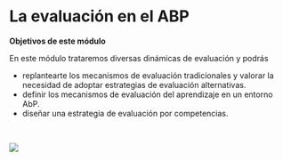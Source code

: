 
# La evaluación en el ABP

**Objetivos de este módulo**

En este módulo trataremos diversas dinámicas de evaluación y podrás

- replantearte los mecanismos de evaluación tradicionales y valorar la necesidad de adoptar estrategias de evaluación alternativas.
- definir los mecanismos de evaluación del aprendizaje en un entorno AbP.
- diseñar una estrategia de evaluación por competencias.

 

![](https://github.com/catedu/abp/blob/master/img/hombre_daVinci.jpg)
